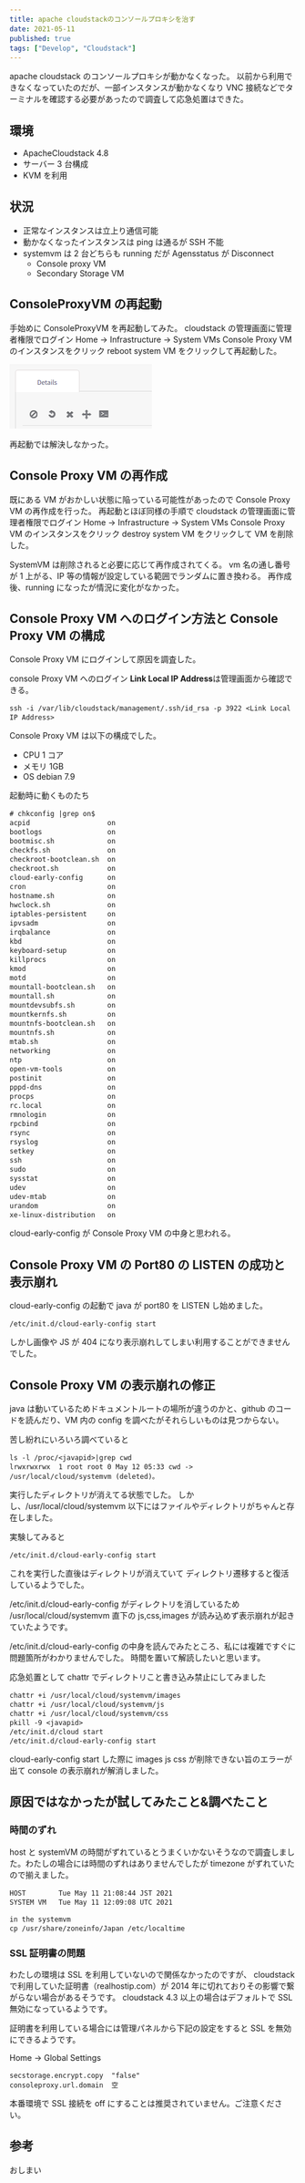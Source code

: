 ```yaml
---
title: apache cloudstackのコンソールプロキシを治す
date: 2021-05-11
published: true
tags: ["Develop", "Cloudstack"]
---
```


apache cloudstack のコンソールプロキシが動かなくなった。
以前から利用できなくなっていたのだが、一部インスタンスが動かなくなり
VNC 接続などでターミナルを確認する必要があったので調査して応急処置はできた。

## 環境

- ApacheCloudstack 4.8
- サーバー 3 台構成
- KVM を利用

## 状況

- 正常なインスタンスは立上り通信可能
- 動かなくなったインスタンスは ping は通るが SSH 不能
- systemvm は 2 台どちらも running だが Agensstatus が Disconnect
  - Console proxy VM
  - Secondary Storage VM

## ConsoleProxyVM の再起動

手始めに ConsoleProxyVM を再起動してみた。
cloudstack の管理画面に管理者権限でログイン
Home -> Infrastructure -> System VMs
Console Proxy VM のインスタンスをクリック reboot system VM をクリックして再起動した。

![image-20210513233846856](../image/p15/image-20210513233846856.png)

再起動では解決しなかった。

## Console Proxy VM の再作成

既にある VM がおかしい状態に陥っている可能性があったので
Console Proxy VM の再作成を行った。
再起動とほぼ同様の手順で
cloudstack の管理画面に管理者権限でログイン
Home -> Infrastructure -> System VMs
Console Proxy VM のインスタンスをクリック destroy system VM をクリックして VM を削除した。

SystemVM は削除されると必要に応じて再作成されてくる。
vm 名の通し番号が 1 上がる、IP 等の情報が設定している範囲でランダムに置き換わる。
再作成後、running になったが情況に変化がなかった。

## Console Proxy VM へのログイン方法と Console Proxy VM の構成

Console Proxy VM にログインして原因を調査した。

console Proxy VM へのログイン
**Link Local IP Address**は管理画面から確認できる。

```shell
ssh -i /var/lib/cloudstack/management/.ssh/id_rsa -p 3922 <Link Local IP Address>
```

Console Proxy VM は以下の構成でした。

- CPU 1 コア
- メモリ 1GB
- OS debian 7.9

起動時に動くものたち

```shell
# chkconfig |grep on$
acpid                   on
bootlogs                on
bootmisc.sh             on
checkfs.sh              on
checkroot-bootclean.sh  on
checkroot.sh            on
cloud-early-config      on
cron                    on
hostname.sh             on
hwclock.sh              on
iptables-persistent     on
ipvsadm                 on
irqbalance              on
kbd                     on
keyboard-setup          on
killprocs               on
kmod                    on
motd                    on
mountall-bootclean.sh   on
mountall.sh             on
mountdevsubfs.sh        on
mountkernfs.sh          on
mountnfs-bootclean.sh   on
mountnfs.sh             on
mtab.sh                 on
networking              on
ntp                     on
open-vm-tools           on
postinit                on
pppd-dns                on
procps                  on
rc.local                on
rmnologin               on
rpcbind                 on
rsync                   on
rsyslog                 on
setkey                  on
ssh                     on
sudo                    on
sysstat                 on
udev                    on
udev-mtab               on
urandom                 on
xe-linux-distribution   on
```

cloud-early-config が Console Proxy VM の中身と思われる。

## Console Proxy VM の Port80 の LISTEN の成功と表示崩れ

cloud-early-config の起動で java が port80 を LISTEN し始めました。

```shell
/etc/init.d/cloud-early-config start
```

しかし画像や JS が 404 になり表示崩れしてしまい利用することができませんでした。

## Console Proxy VM の表示崩れの修正

java は動いているためドキュメントルートの場所が違うのかと、github のコードを読んだり、VM 内の config を調べたがそれらしいものは見つからない。

苦し紛れにいろいろ調べていると

```shell
ls -l /proc/<javapid>|grep cwd
lrwxrwxrwx  1 root root 0 May 12 05:33 cwd -> /usr/local/cloud/systemvm (deleted)。
```

実行したディレクトリが消えてる状態でした。
しかし、/usr/local/cloud/systemvm 以下にはファイルやディレクトリがちゃんと存在しました。

実験してみると

```shell
/etc/init.d/cloud-early-config start
```

これを実行した直後はディレクトリが消えていて
ディレクトリ遷移すると復活しているようでした。

/etc/init.d/cloud-early-config がディレクトリを消しているため /usr/local/cloud/systemvm 直下の js,css,images が読み込めず表示崩れが起きていたようです。

/etc/init.d/cloud-early-config の中身を読んでみたところ、私には複雑ですぐに問題箇所がわかりませんでした。
時間を置いて解読したいと思います。

応急処置として chattr でディレクトリこと書き込み禁止にしてみました

```shell
chattr +i /usr/local/cloud/systemvm/images
chattr +i /usr/local/cloud/systemvm/js
chattr +i /usr/local/cloud/systemvm/css
pkill -9 <javapid>
/etc/init.d/cloud start
/etc/init.d/cloud-early-config start

```

cloud-early-config start した際に images js css が削除できない旨のエラーが出て
console の表示崩れが解消しました。

## 原因ではなかったが試してみたこと&調べたこと

### 時間のずれ

host と systemVM の時間がずれているとうまくいかないそうなので調査しました。わたしの場合には時間のずれはありませんでしたが timezone がずれていたので揃えました。

```shell
HOST 		Tue May 11 21:08:44 JST 2021
SYSTEM VM 	Tue May 11 12:09:08 UTC 2021
```

```shell
in the systemvm
cp /usr/share/zoneinfo/Japan /etc/localtime
```

### SSL 証明書の問題

わたしの環境は SSL を利用していないので関係なかったのですが、
cloudstack で利用していた証明書（realhostip.com）が 2014 年に切れておりその影響で繋がらない場合があるそうです。
cloudstack 4.3 以上の場合はデフォルトで SSL 無効になっているようです。

証明書を利用している場合には管理パネルから下記の設定をすると SSL を無効にできるようです。

Home -> Global Settings

```shell
secstorage.encrypt.copy  "false"
consoleproxy.url.domain  空
```

本番環境で SSL 接続を off にすることは推奨されていません。ご注意ください。

## 参考

<OgpLink url="https://cwiki.apache.org/confluence/display/CLOUDSTACK/View+Console+and+Console+Proxy+Troubleshooting" />

<OgpLink url="https://users.cloudstack.apache.narkive.com/P6Imiu4w/vm-console-access-denied" />

<OgpLink url="https://github.com/apache/cloudstack/issues/3164" />

<OgpLink url="http://docs.cloudstack.apache.org/en/4.11.1.0/adminguide/systemvm.html#changing-the-console-proxy-ssl-certificate-and-domain" />

<OgpLink url="https://cwiki.apache.org/confluence/display/CLOUDSTACK/Procedure+to+Replace+realhostip.com+with+Your+Own+Domain+Name" />

おしまい
